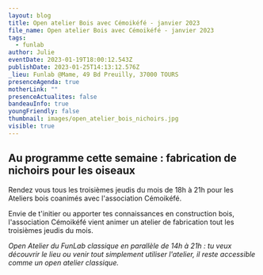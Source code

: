 ```yaml
---
layout: blog
title: Open atelier Bois avec Cémoikéfé - janvier 2023
file_name: Open atelier Bois avec Cémoikéfé - janvier 2023
tags:
  - funlab
author: Julie
eventDate: 2023-01-19T18:00:12.543Z
publishDate: 2023-01-25T14:13:12.576Z
_lieu: Funlab @Mame, 49 Bd Preuilly, 37000 TOURS
presenceAgenda: true
motherLink: ""
presenceActualites: false
bandeauInfo: true
youngFriendly: false
thumbnail: images/open_atelier_bois_nichoirs.jpg
visible: true
---
```

## Au programme cette semaine : fabrication de nichoirs pour les oiseaux

Rendez vous tous les troisièmes jeudis du mois de 18h à 21h pour les Ateliers bois coanimés avec l'association Cémoikéfé.

Envie de t'initier ou apporter tes connaissances en construction bois, l'association Cémoikéfé vient animer un atelier de fabrication tout les troisièmes jeudis du mois. 

*Open Atelier du FunLab classique en parallèle de 14h à 21h : tu veux découvrir le lieu ou venir tout simplement utiliser l'atelier, il reste accessible comme un open atelier classique.*